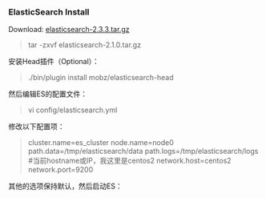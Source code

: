 ### ElasticSearch Install
Download: [elasticsearch-2.3.3.tar.gz](https://www.elastic.co/thank-you?url=https://download.elastic.co/elasticsearch/release/org/elasticsearch/distribution/tar/elasticsearch/2.3.3/elasticsearch-2.3.3.tar.gz)

> tar -zxvf elasticsearch-2.1.0.tar.gz

安装Head插件（Optional）：
> ./bin/plugin install mobz/elasticsearch-head

然后编辑ES的配置文件：
> vi config/elasticsearch.yml

修改以下配置项：

> cluster.name=es_cluster
node.name=node0
path.data=/tmp/elasticsearch/data
path.logs=/tmp/elasticsearch/logs
\#当前hostname或IP，我这里是centos2
network.host=centos2
network.port=9200

其他的选项保持默认，然后启动ES：